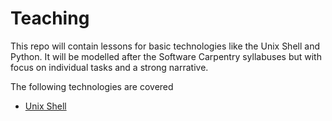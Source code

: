 # Teaching

This repo will contain lessons for basic technologies like the Unix Shell and Python. It will be modelled after the Software Carpentry syllabuses but with focus on individual tasks and a strong narrative.

The following technologies are covered
- [Unix Shell](unix_shell/)
